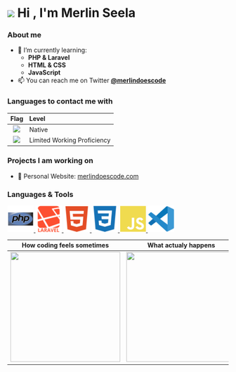 # <img src="https://media.giphy.com/media/hvRJCLFzcasrR4ia7z/giphy.gif" height="35"> Hi , I'm Merlin Seela

### **About me** 

- 🌱 I’m currently learning:
    - **PHP & Laravel**
    - **HTML & CSS**
    - **JavaScript**
- 📫 You can reach me on Twitter **[@merlindoescode](https://twitter.com/merlindoescode)**

### **Languages to contact me with**

| Flag | Level |
|:--:|:--|
| <img src="https://user-images.githubusercontent.com/101634748/175788060-67c0c4c7-3722-4f11-920f-7c7be3ebb312.svg" width="40"> | Native | 
| <img src="https://user-images.githubusercontent.com/101634748/175789466-c9b5eff7-8593-4b47-9db2-ef971262c59f.png" width="40"> | Limited Working Proficiency  |

### **Projects I am working on**

- 🚧 Personal Website: [merlindoescode.com](http://merlindoescode.com)

### **Languages & Tools**
<p>
  <a href="https://www.php.net" target="_blank" rel="noreferrer"> 
    <img src="https://raw.githubusercontent.com/devicons/devicon/master/icons/php/php-original.svg" alt="php" width="60" height="60"/>
  </a>
  <a href="https://laravel.com/" target="_blank" rel="noreferrer"> 
    <img src="https://raw.githubusercontent.com/devicons/devicon/master/icons/laravel/laravel-plain-wordmark.svg" alt="laravel" width="60" height="60"/>
  </a>
  <a href="https://html.spec.whatwg.org/multipage/" target="_blank" rel="noreferrer"> 
    <img src="https://raw.githubusercontent.com/devicons/devicon/master/icons/html5/html5-plain.svg" alt="html5" width="60" height="60"/>
  </a>
  <a href="https://www.w3.org/Style/CSS/Overview.en.html" target="_blank" rel="noreferrer"> 
    <img src="https://raw.githubusercontent.com/devicons/devicon/master/icons/css3/css3-plain.svg" alt="css" width="60" height="60"/>
  </a>
  <a href="https://www.javascript.com/" target="_blank" rel="noreferrer"> 
    <img src="https://raw.githubusercontent.com/devicons/devicon/master/icons/javascript/javascript-plain.svg" alt="javascript" width="60" height="60"/>
  </a>
  <a href="https://code.visualstudio.com/" target="_blank" rel="noreferrer"> 
    <img src="https://raw.githubusercontent.com/devicons/devicon/master/icons/vscode/vscode-original.svg" alt="vscode" width="60" height="60"/>
  </a>
</p>

| How coding feels sometimes | What actualy happens | How it ends
|:-------------:|:-------------:|:-------------:|
| <img src="https://media.giphy.com/media/Dh5q0sShxgp13DwrvG/giphy.gif" height="250" width="250"> | <img src="https://media.giphy.com/media/9VDhskXzZhD7a/giphy.gif" height="250" width="250"> | <img src="https://media.giphy.com/media/3oKHWjAoc7cqdFgNhK/giphy.gif" height="250" width="250">

<!--
![Flag_of_Germany](https://user-images.githubusercontent.com/101634748/175788060-67c0c4c7-3722-4f11-920f-7c7be3ebb312.svg)
![1600px-English_language svg](https://user-images.githubusercontent.com/101634748/175789466-c9b5eff7-8593-4b47-9db2-ef971262c59f.png)
--->
